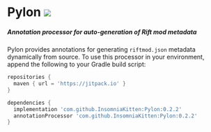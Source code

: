# Pylon [![](https://jitpack.io/v/InsomniaKitten/Pylon.svg)](https://jitpack.io/#InsomniaKitten/Pylon)
##### Annotation processor for auto-generation of Rift mod metadata

Pylon provides annotations for generating `riftmod.json` metadata dynamically from source.
To use this processor in your environment, append the following to your Gradle build script:

```groovy
repositories {
  maven { url = 'https://jitpack.io' }
}

dependencies {
  implementation 'com.github.InsomniaKitten:Pylon:0.2.2'
  annotationProcessor 'com.github.InsomniaKitten:Pylon:0.2.2'
}
```
